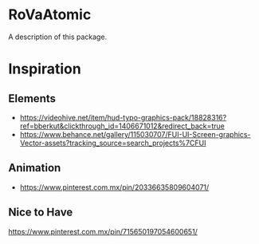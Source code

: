 # RoVaAtomic

A description of this package.

# Inspiration




## Elements 
* https://videohive.net/item/hud-typo-graphics-pack/18828316?ref=bberkut&clickthrough_id=1406671012&redirect_back=true
* https://www.behance.net/gallery/115030707/FUI-UI-Screen-graphics-Vector-assets?tracking_source=search_projects%7CFUI

## Animation 
* https://www.pinterest.com.mx/pin/20336635809604071/


## Nice to Have 
https://www.pinterest.com.mx/pin/715650197054600651/

